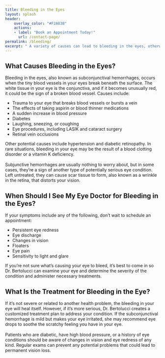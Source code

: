 ```yaml
---
title: Bleeding in the Eyes
layout: splash
header:
    overlay_color: "#F2A83B"
    actions:
    - label: "Book an Appointment Today!"
      url: /contact-page/
permalink: /bleeding/
excerpt: " A variety of causes can lead to bleeding in the eyes, otherwise known as a subconjunctival hemorrhage. Schedule an eye exam today at our nearest office you can get the personalized treatment you need."
---
```



<div class="faqs">

  <div class="faq">
    <h2> What Causes Bleeding in the Eyes? </h2>
    <p> 
    Bleeding in the eyes, also known as subconjunctival hemorrhages, occurs when the tiny blood vessels in your eyes break beneath the surface. The white tissue in your eye is the conjunctiva, and if it becomes unusually red, it could be the sign of a broken blood vessel. Causes include: 
    <ul>
      <li> Trauma to your eye that breaks blood vessels or bursts a vein </li>
      <li> The effects of taking aspirin or blood thinner medications </li>
      <li> A sudden increase in blood pressure </li>
      <li> Diabetes </li> 
      <li> Laughing, sneezing, or coughing </li> 
      <li> Eye procedures, including LASIK and cataract surgery </li> 
      <li> Retinal vein occlusions </li> 
    </ul>
    Other potential causes include hypertension and diabetic retinopathy. In rare situations, bleeding in your eye may be the result of a blood clotting disorder or a vitamin K deficiency.
    <br> <br>
    Subjunctive hemorrhages are usually nothing to worry about, but in some cases, they’re a sign of another type of potentially serious eye condition. Left untreated, they can cause scar tissue to form, also known as a wrinkle in the retina, that distorts your vision.
    </p>
  </div>

  <div class="faq">
    <h2> When Should I See My Eye Doctor for Bleeding in the Eyes? </h2>
    <p>
    If your symptoms include any of the following, don’t wait to schedule an appointment:
    <ul>
        <li> Persistent eye redness </li>
        <li> Eye discharge </li>
        <li> Changes in vision </li>
        <li> Floaters </li> 
        <li> Eye pain </li>
        <li> Sensitivity to light and glare </li> 
     </ul>
    If you’re not sure what’s causing your eye to bleed, it’s best to come in so Dr. Bertolucci can examine your eye and determine the severity of the condition and administer necessary treatments.
   </p>
  </div>

  <div class="faq">
    <h2> What Is the Treatment for Bleeding in the Eye? </h2>
    <p>
    If it’s not severe or related to another health problem, the bleeding in your eye will heal itself. However, if it’s more serious, Dr. Bertolucci creates a customized treatment plan to address your condition. If the subconjunctival hemorrhage is mild but makes your eye irritated, she may recommend eye drops to soothe the scratchy feeling you have in your eye.
    <br> <br>
    Patients who are diabetic, have high blood pressure, or a history of eye conditions should be aware of changes in vision and eye redness of any kind. Regular exams can prevent any potential problems that could lead to permanent vision loss.
    </p>
  </div>
</div>